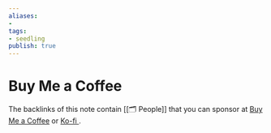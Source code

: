 ```yaml
---
aliases: 
- 
tags:
- seedling
publish: true
---
```


# Buy Me a Coffee

The backlinks of this note contain [[🗂️ People]] that you can sponsor at [Buy Me a Coffee](https://www.buymeacoffee.com/) or [Ko-fi ](https://ko-fi.com/).
